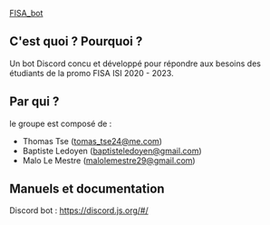 [FISA_bot](https://github.com/MaloLM/FISA_bot)
## C'est quoi ? Pourquoi ?

Un bot Discord concu et développé pour répondre aux besoins des étudiants de la promo FISA ISI 2020 - 2023.

##  Par qui ?
le groupe est composé de :
  - Thomas Tse (tomas_tse24@me.com)
  - Baptiste Ledoyen (baptisteledoyen@gmail.com)
  - Malo Le Mestre (malolemestre29@gmail.com)

## Manuels et documentation 
Discord bot : https://discord.js.org/#/
